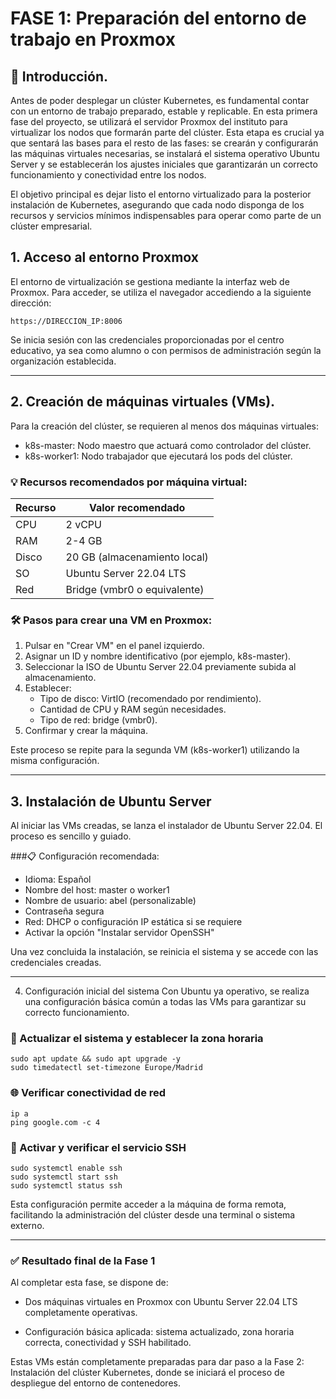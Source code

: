 # FASE 1: Preparación del entorno de trabajo en Proxmox

## 🔰 Introducción.
Antes de poder desplegar un clúster Kubernetes, es fundamental contar con un entorno de trabajo preparado, estable y replicable. En esta primera fase del proyecto, se utilizará el servidor Proxmox del instituto para virtualizar los nodos que formarán parte del clúster. Esta etapa es crucial ya que sentará las bases para el resto de las fases: se crearán y configurarán las máquinas virtuales necesarias, se instalará el sistema operativo Ubuntu Server y se establecerán los ajustes iniciales que garantizarán un correcto funcionamiento y conectividad entre los nodos.

El objetivo principal es dejar listo el entorno virtualizado para la posterior instalación de Kubernetes, asegurando que cada nodo disponga de los recursos y servicios mínimos indispensables para operar como parte de un clúster empresarial.

## 1. Acceso al entorno Proxmox
El entorno de virtualización se gestiona mediante la interfaz web de Proxmox. Para acceder, se utiliza el navegador accediendo a la siguiente dirección:

``https://DIRECCION_IP:8006``

Se inicia sesión con las credenciales proporcionadas por el centro educativo, ya sea como alumno o con permisos de administración según la organización establecida.

---

## 2. Creación de máquinas virtuales (VMs).
Para la creación del clúster, se requieren al menos dos máquinas virtuales:
- k8s-master: Nodo maestro que actuará como controlador del clúster.
- k8s-worker1: Nodo trabajador que ejecutará los pods del clúster.

### 💡 Recursos recomendados por máquina virtual:

| Recurso | Valor recomendado            |
|---------|------------------------------|
| CPU     | 2 vCPU                       |
| RAM     | 2-4 GB                       |
| Disco   | 20 GB (almacenamiento local) |
| SO      | Ubuntu Server 22.04 LTS      |
| Red     | Bridge (vmbr0 o equivalente) |

### 🛠️ Pasos para crear una VM en Proxmox:

1. Pulsar en "Crear VM" en el panel izquierdo.
2. Asignar un ID y nombre identificativo (por ejemplo, k8s-master).
3. Seleccionar la ISO de Ubuntu Server 22.04 previamente subida al almacenamiento.
4. Establecer:
    - Tipo de disco: VirtIO (recomendado por rendimiento).
    - Cantidad de CPU y RAM según necesidades.
    - Tipo de red: bridge (vmbr0).
5. Confirmar y crear la máquina.

Este proceso se repite para la segunda VM (k8s-worker1) utilizando la misma configuración.

---

## 3. Instalación de Ubuntu Server
Al iniciar las VMs creadas, se lanza el instalador de Ubuntu Server 22.04. El proceso es sencillo y guiado.

###📋 Configuración recomendada:
- Idioma: Español
- Nombre del host: master o worker1
- Nombre de usuario: abel (personalizable)
- Contraseña segura
- Red: DHCP o configuración IP estática si se requiere
- Activar la opción "Instalar servidor OpenSSH"

Una vez concluida la instalación, se reinicia el sistema y se accede con las credenciales creadas.

---

4. Configuración inicial del sistema
Con Ubuntu ya operativo, se realiza una configuración básica común a todas las VMs para garantizar su correcto funcionamiento.

### 🔄 Actualizar el sistema y establecer la zona horaria
```
sudo apt update && sudo apt upgrade -y
sudo timedatectl set-timezone Europe/Madrid
```

### 🌐 Verificar conectividad de red
```
ip a
ping google.com -c 4
```
### 🔐 Activar y verificar el servicio SSH
```
sudo systemctl enable ssh
sudo systemctl start ssh
sudo systemctl status ssh
```
Esta configuración permite acceder a la máquina de forma remota, facilitando la administración del clúster desde una terminal o sistema externo.

--- 

### ✅ Resultado final de la Fase 1

Al completar esta fase, se dispone de:

- Dos máquinas virtuales en Proxmox con Ubuntu Server 22.04 LTS completamente operativas.

- Configuración básica aplicada: sistema actualizado, zona horaria correcta, conectividad y SSH habilitado.

Estas VMs están completamente preparadas para dar paso a la Fase 2: Instalación del clúster Kubernetes, donde se iniciará el proceso de despliegue del entorno de contenedores.
